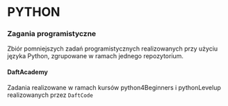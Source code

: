 # PYTHON
### Zagania programistyczne

Zbiór pomniejszych zadań programistycznych realizowanych przy użyciu języka Python, zgrupowane w ramach jednego repozytorium.

#### DaftAcademy
Zadania realizowane w ramach kursów python4Beginners i pythonLevelup realizowanych przez `DaftCode`


